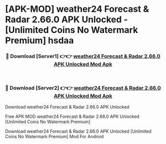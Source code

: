 # [APK-MOD] weather24  Forecast & Radar 2.66.0 APK Unlocked - [Unlimited Coins No Watermark Premium] hsdaa



<div align="center">
<h3>🔴 Download [Server1] 👉👉 <a href="https://momento.my/?title=weather24__Forecast_&_Radar_2.66.0_APK_Unlocked">weather24  Forecast & Radar 2.66.0 APK Unlocked Mod Apk</a></h3><br>

<h3>🔴 Download [Server2] 👉👉 <a href="https://momento.my/?title=weather24__Forecast_&_Radar_2.66.0_APK_Unlocked">weather24  Forecast & Radar 2.66.0 APK Unlocked Mod Apk</a></h3>
</div>



Download weather24  Forecast & Radar 2.66.0 APK Unlocked 

Free APK MOD weather24  Forecast & Radar 2.66.0 APK Unlocked [Unlimited Coins No Watermark Premium]

Download weather24  Forecast & Radar 2.66.0 APK Unlocked [Unlimited Coins No Watermark Premium] Mod For Android

